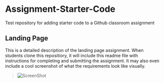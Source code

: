 # Assignment-Starter-Code
Test repository for adding starter code to a Github classroom assignment

## Landing Page

This is a detailed description of the landing page assignment.  When students clone this repositiory, it will include this readme file with instructions for completing and submitting the assignment.  It may also even include a cool screenshot of what the requirements look like visually.

> ![ScreenShot](https://cloud.githubusercontent.com/assets/8953261/13294226/3faa0758-dae0-11e5-9272-1ebbaa954014.png)
